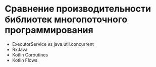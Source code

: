 # Сравнение производительности библиотек многопоточного программирования  
* ExecutorService из java.util.concurrent
* RxJava
* Kotlin Coroutines
* Kotlin Flows
